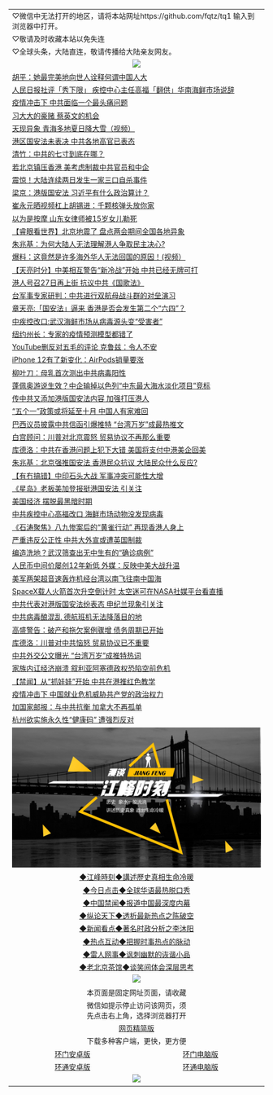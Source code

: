  <table>
 
<tr>
<td colspan="2" align=left>
♡微信中无法打开的地区，请将本站网址https://github.com/fqtz/tq1 输入到浏览器中打开。 
 </td>
</tr>
 <tr>
 <td colspan="2" align=left>
♡敬请及时收藏本站以免失连
 </td>
   <tr>
<td colspan="2" align=left>
♡全球头条，大陆直连，敬请传播给大陆亲友网友。
 </td>
</tr>


<tr>
    <td colspan="2" align=center><img src="https://cdn.jsdelivr.net/gh/gyoupiodf/im1/%E7%BD%91%E9%97%A8%E6%96%B0%E9%97%BB1.jpg"></td>
 </tr>
<tr><td colspan="2" align="left"><a href="https://qeb.xfthy.casa/?name=c1176452&key=xcyufvbtjvhwwrpc&from=gy2">胡平：她最完美地向世人诠释何谓中国人大</a></td></tr>
<tr><td colspan="2" align="left"><a href="https://qeb.xfthy.casa/?name=c1176507&key=xcyufvbtjvhwwrpc&from=gy2">人民日报社评「秀下限」 疾控中心主任高福「翻供」华南海鲜市场说辞</a></td></tr>
<tr><td colspan="2" align="left"><a href="https://qeb.xfthy.casa/?name=c1176449&key=xcyufvbtjvhwwrpc&from=gy2">疫情冲击下 中共面临一个最头痛问题</a></td></tr>
<tr><td colspan="2" align="left"><a href="https://qeb.xfthy.casa/?name=c1176506&key=xcyufvbtjvhwwrpc&from=gy2">习大大的豪赌 蔡英文的机会</a></td></tr>
<tr><td colspan="2" align="left"><a href="https://qeb.xfthy.casa/?name=c1176514&key=xcyufvbtjvhwwrpc&from=gy2">天现异象 青海多地夏日降大雪（视频）</a></td></tr>
<tr><td colspan="2" align="left"><a href="https://qeb.xfthy.casa/?name=c1176501&key=xcyufvbtjvhwwrpc&from=gy2">港区国安法未表决 中共各地高官已表态</a></td></tr>
<tr><td colspan="2" align="left"><a href="https://qeb.xfthy.casa/?name=c1176483&key=xcyufvbtjvhwwrpc&from=gy2">清竹：中共的七寸到底在哪？</a></td></tr>
<tr><td colspan="2" align="left"><a href="https://qeb.xfthy.casa/?name=c1176513&key=xcyufvbtjvhwwrpc&from=gy2">若北京镇压香港 美考虑制裁中共官员和中企</a></td></tr>
<tr><td colspan="2" align="left"><a href="https://qeb.xfthy.casa/?name=c1176529&key=xcyufvbtjvhwwrpc&from=gy2">震惊！大陆连续两日发生一家三口自杀事件</a></td></tr>
<tr><td colspan="2" align="left"><a href="https://qeb.xfthy.casa/?name=c1176453&key=xcyufvbtjvhwwrpc&from=gy2">梁京：港版国安法  习近平有什么政治算计？</a></td></tr>
<tr><td colspan="2" align="left"><a href="https://qeb.xfthy.casa/?name=c1176492&key=xcyufvbtjvhwwrpc&from=gy2">崔永元晒视频杠上胡锡进：千颗核弹头放你家</a></td></tr>
<tr><td colspan="2" align="left"><a href="https://qeb.xfthy.casa/?name=c1176511&key=xcyufvbtjvhwwrpc&from=gy2">以为是按摩 山东女律师被15岁女儿勒死</a></td></tr>
<tr><td colspan="2" align="left"><a href="https://qeb.xfthy.casa/?name=c1176482&key=xcyufvbtjvhwwrpc&from=gy2">【睿眼看世界】北京地震了 盘点两会期间全国各地异象</a></td></tr>
<tr><td colspan="2" align="left"><a href="https://qeb.xfthy.casa/?name=c1176517&key=xcyufvbtjvhwwrpc&from=gy2">朱兆基：为何大陆人无法理解港人争取民主决心?</a></td></tr>
<tr><td colspan="2" align="left"><a href="https://qeb.xfthy.casa/?name=c1176467&key=xcyufvbtjvhwwrpc&from=gy2">爆料：这竟然是许多海外华人无法回国的原因！(视频）</a></td></tr>
<tr><td colspan="2" align="left"><a href="https://qeb.xfthy.casa/?name=c1176542&key=xcyufvbtjvhwwrpc&from=gy2">【天亮时分】中美相互警告“新冷战”开始 中共已经无牌可打</a></td></tr>
<tr><td colspan="2" align="left"><a href="https://qeb.xfthy.casa/?name=c1176515&key=xcyufvbtjvhwwrpc&from=gy2">港人号召27日再上街 抗议中共《国歌法》</a></td></tr>
<tr><td colspan="2" align="left"><a href="https://qeb.xfthy.casa/?name=c1176505&key=xcyufvbtjvhwwrpc&from=gy2">台军事专家研判：中共进行双航母战斗群的对垒演习</a></td></tr>
<tr><td colspan="2" align="left"><a href="https://qeb.xfthy.casa/?name=c1176509&key=xcyufvbtjvhwwrpc&from=gy2">章天亮:「国安法」逼来 香港是否会发生第二个“六四”？</a></td></tr>
<tr><td colspan="2" align="left"><a href="https://qeb.xfthy.casa/?name=c1176468&key=xcyufvbtjvhwwrpc&from=gy2">中疾控改口:武汉海鲜市场从病毒源头变“受害者”</a></td></tr>
<tr><td colspan="2" align="left"><a href="https://qeb.xfthy.casa/?name=c1176526&key=xcyufvbtjvhwwrpc&from=gy2">纽约州长：专家的疫情预测模型都错了</a></td></tr>
<tr><td colspan="2" align="left"><a href="https://qeb.xfthy.casa/?name=c1176451&key=xcyufvbtjvhwwrpc&from=gy2">YouTube删反对五毛的评论 克鲁兹：令人不安</a></td></tr>
<tr><td colspan="2" align="left"><a href="https://qeb.xfthy.casa/?name=c1176504&key=xcyufvbtjvhwwrpc&from=gy2">iPhone 12有了新变化：AirPods销量要涨</a></td></tr>
<tr><td colspan="2" align="left"><a href="https://qeb.xfthy.casa/?name=c1176503&key=xcyufvbtjvhwwrpc&from=gy2">柳叶刀：母乳首次测出中共病毒阳性</a></td></tr>
<tr><td colspan="2" align="left"><a href="https://qeb.xfthy.casa/?name=c1176457&key=xcyufvbtjvhwwrpc&from=gy2">蓬佩奥游说生效？中企输掉以色列“中东最大海水淡化项目”竞标</a></td></tr>
<tr><td colspan="2" align="left"><a href="https://qeb.xfthy.casa/?name=c1176461&key=xcyufvbtjvhwwrpc&from=gy2">传中共又添加港版国安法内容 加强打压港人</a></td></tr>
<tr><td colspan="2" align="left"><a href="https://qeb.xfthy.casa/?name=c1176484&key=xcyufvbtjvhwwrpc&from=gy2">“五个一”政策或将延至十月 中国人有家难回</a></td></tr>
<tr><td colspan="2" align="left"><a href="https://qeb.xfthy.casa/?name=c1176494&key=xcyufvbtjvhwwrpc&from=gy2">巴西议员披露中共信函引爆推特 “台湾万岁”成最热推文</a></td></tr>
<tr><td colspan="2" align="left"><a href="https://qeb.xfthy.casa/?name=c1176499&key=xcyufvbtjvhwwrpc&from=gy2">白宫顾问：川普对北京震怒 贸易协议不再那么重要</a></td></tr>
<tr><td colspan="2" align="left"><a href="https://qeb.xfthy.casa/?name=c1176527&key=xcyufvbtjvhwwrpc&from=gy2">库德洛：中共在香港问题上犯下大错 美国将支付中港美企回美</a></td></tr>
<tr><td colspan="2" align="left"><a href="https://qeb.xfthy.casa/?name=c1176454&key=xcyufvbtjvhwwrpc&from=gy2">朱兆基：北京强推国安法  香港民众抗议  大陆民众什么反应?</a></td></tr>
<tr><td colspan="2" align="left"><a href="https://qeb.xfthy.casa/?name=c1176458&key=xcyufvbtjvhwwrpc&from=gy2">【有冇搞错】中印石头大战 军事冲突可能性大增</a></td></tr>
<tr><td colspan="2" align="left"><a href="https://qeb.xfthy.casa/?name=c1176523&key=xcyufvbtjvhwwrpc&from=gy2">《星岛》老板美加登报挺港国安法 引关注</a></td></tr>
<tr><td colspan="2" align="left"><a href="https://qeb.xfthy.casa/?name=c1176530&key=xcyufvbtjvhwwrpc&from=gy2">美国经济 摆脱最黑暗时期</a></td></tr>
<tr><td colspan="2" align="left"><a href="https://qeb.xfthy.casa/?name=c1176500&key=xcyufvbtjvhwwrpc&from=gy2">中共疾控中心高福改口 海鲜市场动物没发现病毒</a></td></tr>
<tr><td colspan="2" align="left"><a href="https://qeb.xfthy.casa/?name=c1176493&key=xcyufvbtjvhwwrpc&from=gy2">《石涛聚焦》八九惨案后的“黄雀行动” 再现香港人身上</a></td></tr>
<tr><td colspan="2" align="left"><a href="https://qeb.xfthy.casa/?name=c1176450&key=xcyufvbtjvhwwrpc&from=gy2">严重违反公正性 中共大外宣或遭英国制裁</a></td></tr>
<tr><td colspan="2" align="left"><a href="https://qeb.xfthy.casa/?name=c1176481&key=xcyufvbtjvhwwrpc&from=gy2">编造洗地？武汉筛查出无中生有的“确诊病例”</a></td></tr>
<tr><td colspan="2" align="left"><a href="https://qeb.xfthy.casa/?name=c1176465&key=xcyufvbtjvhwwrpc&from=gy2">人民币中间价屡创12年新低 外媒：反映中美大战升温</a></td></tr>
<tr><td colspan="2" align="left"><a href="https://qeb.xfthy.casa/?name=c1176496&key=xcyufvbtjvhwwrpc&from=gy2">美军两架超音速轰炸机经台湾以南飞往南中国海</a></td></tr>
<tr><td colspan="2" align="left"><a href="https://qeb.xfthy.casa/?name=c1176528&key=xcyufvbtjvhwwrpc&from=gy2">SpaceX载人火箭首次升空倒计时 太空迷可在NASA社媒平台看直播</a></td></tr>
<tr><td colspan="2" align="left"><a href="https://qeb.xfthy.casa/?name=c1176537&key=xcyufvbtjvhwwrpc&from=gy2">中共代表对港版国安法纷表态 申纪兰现象引关注</a></td></tr>
<tr><td colspan="2" align="left"><a href="https://qeb.xfthy.casa/?name=c1176447&key=xcyufvbtjvhwwrpc&from=gy2">中共病毒酿混乱 德航班机无法降落目的地</a></td></tr>
<tr><td colspan="2" align="left"><a href="https://qeb.xfthy.casa/?name=c1176474&key=xcyufvbtjvhwwrpc&from=gy2">高盛警告：破产和拖欠案例骤增 债务周期已开始</a></td></tr>
<tr><td colspan="2" align="left"><a href="https://qeb.xfthy.casa/?name=c1176480&key=xcyufvbtjvhwwrpc&from=gy2">库德洛：川普对中共恼怒 贸易协议已不重要</a></td></tr>
<tr><td colspan="2" align="left"><a href="https://qeb.xfthy.casa/?name=c1176479&key=xcyufvbtjvhwwrpc&from=gy2">中共外交公文曝光 “台湾万岁”成推特热词</a></td></tr>
<tr><td colspan="2" align="left"><a href="https://qeb.xfthy.casa/?name=c1176455&key=xcyufvbtjvhwwrpc&from=gy2">家族内讧经济崩溃 叙利亚阿塞德政权恐陷空前危机</a></td></tr>
<tr><td colspan="2" align="left"><a href="https://qeb.xfthy.casa/?name=c1176516&key=xcyufvbtjvhwwrpc&from=gy2">【禁闻】从“抓娃娃”开始 中共在港推红色教学</a></td></tr>
<tr><td colspan="2" align="left"><a href="https://qeb.xfthy.casa/?name=c1176549&key=xcyufvbtjvhwwrpc&from=gy2">疫情冲击下 中国就业危机威胁共产党的政治权力</a></td></tr>
<tr><td colspan="2" align="left"><a href="https://qeb.xfthy.casa/?name=c1176525&key=xcyufvbtjvhwwrpc&from=gy2">加国家邮报：与中共抗衡 加拿大不再孤单</a></td></tr>
<tr><td colspan="2" align="left"><a href="https://qeb.xfthy.casa/?name=c1176448&key=xcyufvbtjvhwwrpc&from=gy2">杭州欲实施永久性“健康码” 遭强烈反对</a></td></tr>

 <tr>
   <td colspan="2" align=center><img src="https://github.com/gyoupiodf/im1/blob/master/jf-1.jpg"></td>
  </tr>
   <tr>
   <td colspan="2" align=center> 
<a href="https://xdihm.casa/oo.aspx?name=c922850&key=sdxhftoyfkhpuaxy&from=gy2&tag=9877">◆江峰時刻◆講述歷史真相生命冷暖</a><br/>
    </td>
  </tr>
   <tr>
   <td colspan="2" align=center> 
<a href="https://xdihm.casa/oo.aspx?name=c816850&key=sdxhftoyfkhpuaxy&from=gy2&tag=9877">◆今日点击◆全球华语最热脱口秀</a><br/>
    </td>
  </tr>
  <tr>
  <td colspan="2" align=center>
<a href="https://xdihm.casa/oo.aspx?name=c816860&key=sdxhftoyfkhpuaxy&from=gy2&tag=99733110">◆中国禁闻◆报道中国最深度内幕</a><br/>
   </tr>
  <tr>
     <td colspan="2" align=center>
<a href="https://xdihm.casa/oo.aspx?name=c816855&key=sdxhftoyfkhpuaxy&from=gy2&tag=997110">◆纵论天下◆透析最新热点之陈破空</a><br/>
   </tr>
   <tr>
      <td colspan="2" align=center>
<a href="https://xdihm.casa/oo.aspx?name=c838308&key=sdxhftoyfkhpuaxy&from=gy2&tag=9973110">◆新闻看点◆著名时政分析之李沐阳</a><br/>
   </tr>
   <tr>
     <td colspan="2" align=center>
<a href="https://xdihm.casa/oo.aspx?name=c816852&key=sdxhftoyfkhpuaxy&from=gy2&tag=9733110">◆热点互动◆把握时事热点的脉动</a><br/>
   </tr>
   <tr>
      <td colspan="2" align=center>
<a href="https://xdihm.casa/oo.aspx?name=c816694&key=sdxhftoyfkhpuaxy&from=gy2&tag=93310">◆雷人网事◆讽刺幽默的诙谐小品</a><br/>
   </tr>
   <tr>
    <td colspan="2" align=center>
<a href="https://xdihm.casa/oo.aspx?name=c816650&key=sdxhftoyfkhpuaxy&from=gy2&tag=9973110">◆老北京茶馆◆谈笑间体会深层思考</a><br/>
   </tr>

  <tr>
    <td colspan="2" align="center"><img src="https://cdn.jsdelivr.net/gh/opipe/up/oGate65.jpg"/></td>
  </tr>
  <tr>
    <td colspan="2" align="center">本页面是固定网址页面，请收藏</td>
  <tr>
  <tr>
    <td colspan="2" align="center">微信如提示停止访问该网页，须<br/>先点击右上角，选择浏览器打开</td>
  <tr>
  <tr>
    <td colspan="2" align="center"><a href="https://gitcdn.xyz/cdn/otiny/up/master/show004.htm">网页精简版</a></td>
  </tr>
  <tr>
    <td colspan="2" align="center">下载多种客户端，更快，更方便</td>
  <tr>
  <tr>
    <td align="center"><a href="https://cdn.jsdelivr.net/gh/opipe/up/oGatea.apk">环门安卓版</a></td>
    <td align="center"><a href="https://cdn.jsdelivr.net/gh/opipe/up/oGate.zip">环门电脑版</a></td>
  </tr>
  <tr>
    <td align="center"><a href="https://cdn.jsdelivr.net/gh/opipe/up/oPipe.apk">环通安卓版</a></td>
    <td align="center"><a href="https://raw.githubusercontent.com/opipe/up/master/oPipe.zip">环通电脑版</a></td>
  </tr>
  <tr>
    <td colspan="2" align="center"><img src="https://cdn.jsdelivr.net/gh/opipe/up/oGate640.jpg"/></td>
  </tr>
</table>
